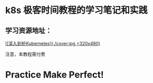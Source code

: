 # k8s 极客时间教程的学习笔记和实践 

## 学习资源地址：
[![深入剖析Kubernetes](./cover.jpg =320x480)](https://time.geekbang.org/column/116)

注意，本教程需付费

# Practice Make Perfect!
